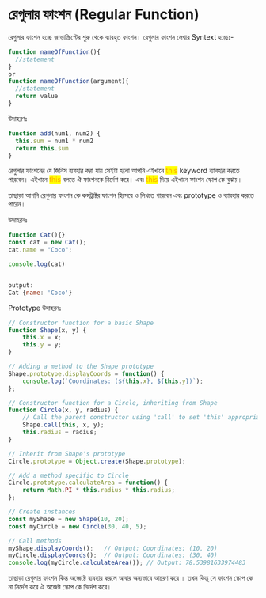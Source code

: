 # রেগুলার ফাংশন (Regular Function)

রেগুলার ফাংশন হচ্ছে জাভাস্ক্রিপ্টের শুরু থেকে ব্যাবহৃত ফাংশন। রেগুলার ফাংশন লেখার Syntext হচ্ছেঃ-

```javascript
function nameOfFunction(){
  //statement
}
or
function nameOfFunction(argument){
  //statement
  return value
}
```

উদাহরণঃ&#x20;

```javascript
function add(num1, num2) {
  this.sum = num1 * num2
  return this.sum
}
```

রেগুলার ফাংশনের যে জিনিস ব্যবহার করা যায় সেইটা হলো আপনি এইখানে <mark style="color:orange;">this</mark> keyword ব্যাবহার করতে পারবেন। এইখানে <mark style="color:orange;">this</mark> বলতে ঐ ফাংশনকে নির্দেশ করে। এবং <mark style="color:orange;">this</mark> দিয়ে এইখানে ফাংশন স্কোপ কে বুঝায়।&#x20;

তাছাড়া আপনি রেগুলার ফাংশন কে কন্সট্রাক্টর ফাংশন হিসেবে ও  লিখতে পারবেন এবং prototype  ও ব্যাবহার করতে পারেন।&#x20;

উদাহরনঃ&#x20;

```javascript
function Cat(){}
const cat = new Cat();
cat.name = "Coco";

console.log(cat)


output: 
Cat {name: 'Coco'}
```

Prototype উদাহরনঃ

```javascript
// Constructor function for a basic Shape
function Shape(x, y) {
    this.x = x;
    this.y = y;
}

// Adding a method to the Shape prototype
Shape.prototype.displayCoords = function() {
    console.log(`Coordinates: (${this.x}, ${this.y})`);
};

// Constructor function for a Circle, inheriting from Shape
function Circle(x, y, radius) {
    // Call the parent constructor using 'call' to set 'this' appropriately
    Shape.call(this, x, y);
    this.radius = radius;
}

// Inherit from Shape's prototype
Circle.prototype = Object.create(Shape.prototype);

// Add a method specific to Circle
Circle.prototype.calculateArea = function() {
    return Math.PI * this.radius * this.radius;
};

// Create instances
const myShape = new Shape(10, 20);
const myCircle = new Circle(30, 40, 5);

// Call methods
myShape.displayCoords();   // Output: Coordinates: (10, 20)
myCircle.displayCoords();  // Output: Coordinates: (30, 40)
console.log(myCircle.calculateArea()); // Output: 78.53981633974483

```

তাছাড়া রেগুলার ফাংশন কিন্ত অব্জেক্টে ব্যবহার করলে আবার অন্যভাবে আচরণ করে । তখন কিন্তু সে ফাংশন স্কোপ কে না নির্দেশ করে ঐ অব্জেক্ট স্কোপ কে নির্দেশ করে।&#x20;
